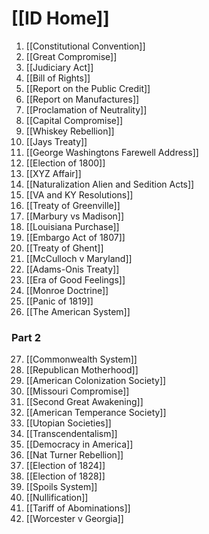 # [[ID Home]]

1. [[Constitutional Convention]]
2. [[Great Compromise]]
3. [[Judiciary Act]]
4. [[Bill of Rights]]
5. [[Report on the Public Credit]]
6. [[Report on Manufactures]]
7. [[Proclamation of Neutrality]]
8. [[Capital Compromise]]
9. [[Whiskey Rebellion]]
10. [[Jays Treaty]]
11. [[George Washingtons Farewell Address]]
12. [[Election of 1800]]
13. [[XYZ Affair]]
14. [[Naturalization Alien and Sedition Acts]]
15. [[VA and KY Resolutions]]
16. [[Treaty of Greenville]]
17. [[Marbury vs Madison]]
18. [[Louisiana Purchase]]
19. [[Embargo Act of 1807]]
20. [[Treaty of Ghent]]
21. [[McCulloch v Maryland]]
22. [[Adams-Onis Treaty]]
23. [[Era of Good Feelings]]
24. [[Monroe Doctrine]]
25. [[Panic of 1819]]
26. [[The American System]]
### Part 2
27. [[Commonwealth System]]
28. [[Republican Motherhood]]
29. [[American Colonization Society]]
30. [[Missouri Compromise]]
31. [[Second Great Awakening]]
32. [[American Temperance Society]]
33. [[Utopian Societies]]
34. [[Transcendentalism]]
35. [[Democracy in America]]
36. [[Nat Turner Rebellion]]
37. [[Election of 1824]]
38. [[Election of 1828]]
39. [[Spoils System]]
40. [[Nullification]]
41. [[Tariff of Abominations]]
42. [[Worcester v Georgia]]